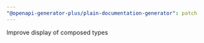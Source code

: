 ```yaml
---
"@openapi-generator-plus/plain-documentation-generator": patch
---
```


Improve display of composed types
